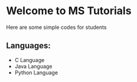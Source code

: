 # Welcome to MS Tutorials

Here are some simple codes for students

## Languages:
- [](C/Readme.md)C Language
- Java Language
- Python Language
